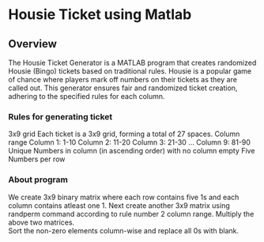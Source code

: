 <h1>Housie Ticket using Matlab</h1>
<h2>Overview</h2>
The Housie Ticket Generator is a MATLAB program that creates randomized Housie (Bingo) tickets based on traditional rules. Housie is a popular game of chance where players mark off numbers on their tickets as they are called out. This generator ensures fair and randomized ticket creation, adhering to the specified rules for each column.

<h3>Rules for generating ticket</h3>
3x9 grid Each ticket is a 3x9 grid, forming a total of 27 spaces.
Column range Column 1: 1-10 Column 2: 11-20 Column 3: 21-30 ... Column 9: 81-90
Unique Numbers in column (in ascending order) with no column empty
Five Numbers per row
<h3>About program</h3>
We create 3x9 binary matrix where each row contains five 1s and each column contains atleast one 1.
Next create another 3x9 matrix using randperm command according to rule number 2 column range.
Multiply the above two matrices.<br>
Sort the non-zero elements column-wise and replace all 0s with blank.
